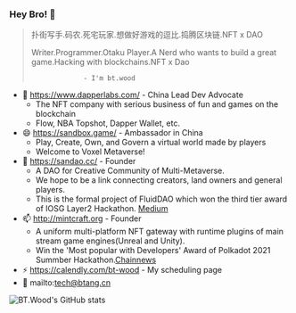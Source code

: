### Hey Bro! 👋

> 扑街写手.码农.死宅玩家.想做好游戏的逗比.捣腾区块链.NFT x DAO
> 
> Writer.Programmer.Otaku Player.A Nerd who wants to build a great game.Hacking with blockchains.NFT x Dao
> 
>                  - I'm bt.wood

- 👯 https://www.dapperlabs.com/ - China Lead Dev Advocate
  - The NFT company with serious business of fun and games on the blockchain
  - Flow, NBA Topshot, Dapper Wallet, etc.
- 😄 https://sandbox.game/ - Ambassador in China
  - Play, Create, Own, and Govern a virtual world made by players
  - Welcome to Voxel Metaverse!
- 🌱 https://sandao.cc/ - Founder
  - A DAO for Creative Community of Multi-Metaverse.
  - We hope to be a link connecting creators, land owners and general players.
  - This is the formal project of FluidDAO which won the third tier award of IOSG Layer2 Hackathon. [Medium](https://medium.com/iosg-ventures/layer2-hackathon-came-to-a-perfect-end-the-star-our-destination-21ff68924a)
- 📫 http://mintcraft.org - Founder
  - A uniform multi-platform NFT gateway with runtime plugins of main stream game engines(Unreal and Unity).
  - Win the 'Most popular with Developers' Award of Polkadot 2021 Summber Hackathon.[Chainnews](https://www.chainnews.com/articles/735669402216.htm)
- ⚡ https://calendly.com/bt-wood - My scheduling page
- 💬 mailto:tech@btang.cn

![BT.Wood's GitHub stats](https://github-readme-stats.vercel.app/api?username=btspoony&theme=onedark&show_icons=true)

<!--
**btspoony/btspoony** is a ✨ _special_ ✨ repository because its `README.md` (this file) appears on your GitHub profile.

Here are some ideas to get you started:

- 🔭 I’m currently working on ...
- 🌱 I’m currently learning ...
- 👯 I’m looking to collaborate on ...
- 🤔 I’m looking for help with ...
- 💬 Ask me about ...
- 📫 How to reach me: ...
- 😄 Pronouns: ...
- ⚡ Fun fact: ...
-->
